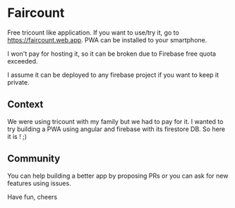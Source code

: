 # Faircount

Free tricount like application. 
If you want to use/try it, go to https://faircount.web.app. 
PWA can be installed to your smartphone.

I won't pay for hosting it, so it can be broken due to Firebase free quota exceeded.

I assume it can be deployed to any firebase project if you want to keep it private.

## Context

We were using tricount with my family but we had to pay for it.
I wanted to try building a PWA using angular and firebase with its firestore DB.
So here it is ! ;)

## Community

You can help building a better app by proposing PRs or you can ask for new features using issues.

Have fun, cheers
